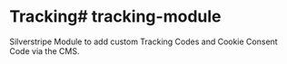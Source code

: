 # Tracking# tracking-module

Silverstripe Module to add custom Tracking Codes and Cookie Consent Code via the CMS. 
